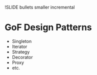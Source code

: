 !SLIDE bullets smaller incremental

# GoF Design Patterns

* Singleton
* Iterator
* Strategy
* Decorator
* Proxy
* etc.

